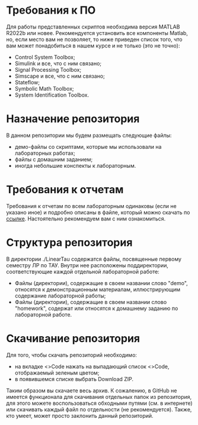 # Требования к ПО
Для работы представленных скриптов необходима версия MATLAB R2022b или новее. Рекомендуется установить все компоненты Matlab, но, если место вам не позволяет, то ниже приведен список того, что вам может понадобиться в
нашем курсе и не только (это не точно):
- Control System Toolbox;
- Simulink и все, что с ним связано;
- Signal Processing Toolbox;
- Simscape и все, что с ним связано;
- Stateflow;
- Symbolic Math Toolbox;
- System Identification Toolbox.

# Назначение репозитория
В данном репозитории мы будем размещать следующие файлы:
- демо-файлы со скриптами, которые мы использовали на лабораторных работах;
- файлы с домашним заданием;
- иногда небольшие конспекты к лабораторным.

# Требования к отчетам
Требования к отчетам по всем лабораторным одинаковы (если не указано иное) и подробно описаны в файле, который можно скачать по [ссылке](https://github.com/BelloMak/TAU_Labs_2023/blob/main/HW_report_requirements.docx). Настоятельно рекомендуем вам с ним ознакомиться.

# Структура репозитория
В директории ./LinearTau содержатся файлы, посвященные первому семестру ЛР по ТАУ. Внутри нее расположены поддиректории, соответствующие каждой отдельной лабораторной работе:
- Файлы (директории), содержащие в своем названии слово "demo", относятся к демонстрационным материалам, иллюстрирующим содержание лабораторной работы;
- Файлы (директории), содержащие в своем названии слово "homework", содержат или относятся к домашнему заданию по лабораторной работе.

# Скачивание репозитория
Для того, чтобы скачать репозиторий необходимо:
- на вкладке <>Code нажать на выпадающий список <>Code, отображаемый зеленым цветом;
- в появившемся списке выбрать Download ZIP.
  
Таким образом вы скачаете весь архив. К сожалению, в GitHub не имеется функционала для скачивания отдельных папок из репозитория, для этого можете воспользоваться обходными путями (см. в интернете) или скачивать каждый файл по отдельности (не рекомендуется).
Также, кто умеет, может просто заклонить данный репозиторий.
